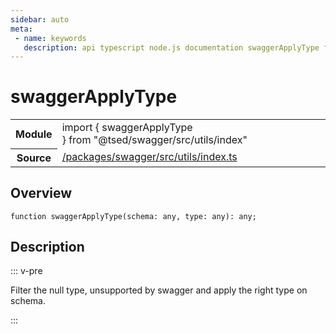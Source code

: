 ```yaml
---
sidebar: auto
meta:
 - name: keywords
   description: api typescript node.js documentation swaggerApplyType function
---
```

# swaggerApplyType <Badge text="Function" type="function"/>
<!-- Summary -->
<section class="symbol-info"><table class="is-full-width"><tbody><tr><th>Module</th><td><div class="lang-typescript"><span class="token keyword">import</span> { swaggerApplyType }&nbsp;<span class="token keyword">from</span>&nbsp;<span class="token string">"@tsed/swagger/src/utils/index"</span></div></td></tr><tr><th>Source</th><td><a href="https://github.com/Romakita/ts-express-decorators/blob/v4.33.0/packages/swagger/src/utils/index.ts#L0-L0">/packages/swagger/src/utils/index.ts</a></td></tr></tbody></table></section>

<!-- Overview -->
## Overview


<pre><code class="typescript-lang ">function <span class="token function">swaggerApplyType</span><span class="token punctuation">(</span>schema<span class="token punctuation">:</span> <span class="token keyword">any</span><span class="token punctuation">,</span> type<span class="token punctuation">:</span> <span class="token keyword">any</span><span class="token punctuation">)</span><span class="token punctuation">:</span> <span class="token keyword">any</span><span class="token punctuation">;</span></code></pre>



<!-- Description -->
## Description

::: v-pre

Filter the null type, unsupported by swagger and apply the right type on schema.

:::